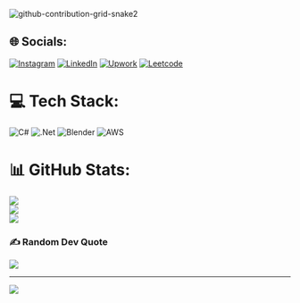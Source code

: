 ![github-contribution-grid-snake2](https://user-images.githubusercontent.com/117203775/208693767-0a002ff1-01d5-4056-81b2-a3fbe8d26e40.svg)
## 🌐 Socials:
[![Instagram](https://img.shields.io/badge/Instagram-%23E4405F.svg?logo=Instagram&logoColor=white)](https://www.instagram.com/tunccaay/) [![LinkedIn](https://img.shields.io/badge/LinkedIn-%230077B5.svg?logo=linkedin&logoColor=white)](https://www.linkedin.com/in/tuncay-b%C3%B6rek%C3%A7i-89482320b/) 
[![Upwork](https://img.shields.io/badge/-Upwork-green)](https://www.upwork.com/freelancers/~01265df8dae4343d36?viewMode=1)
[![Leetcode](https://img.shields.io/badge/-Leetcode-orange)](https://leetcode.com/tuncayl/)
# 💻 Tech Stack:
![C#](https://img.shields.io/badge/c%23-%23239120.svg?style=for-the-badge&logo=c-sharp&logoColor=white) ![.Net](https://img.shields.io/badge/.NET-5C2D91?style=for-the-badge&logo=.net&logoColor=white) ![Blender](https://img.shields.io/badge/blender-%23F5792A.svg?style=for-the-badge&logo=blender&logoColor=white) ![AWS](https://img.shields.io/badge/AWS-%23FF9900.svg?style=for-the-badge&logo=amazon-aws&logoColor=white)
# 📊 GitHub Stats:
![](https://github-readme-stats.vercel.app/api?username=tuncayl&theme=dark&hide_border=false&include_all_commits=true&count_private=true)<br/>
![](https://github-readme-streak-stats.herokuapp.com/?user=tuncayl&theme=dark&hide_border=false)<br/>
![](https://github-readme-stats.vercel.app/api/top-langs/?username=tuncayl&theme=dark&hide_border=false&include_all_commits=true&count_private=true&layout=compact)

### ✍️ Random Dev Quote
![](https://quotes-github-readme.vercel.app/api?type=horizontal&theme=radical)

---
[![](https://visitcount.itsvg.in/api?id=tuncayl&icon=0&color=0)](https://visitcount.itsvg.in)

<!-- Proudly created with GPRM ( https://gprm.itsvg.in ) -->

